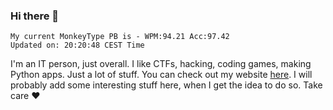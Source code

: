 ### Hi there 👋
<!-- PB START -->
```
My current MonkeyType PB is - WPM:94.21 Acc:97.42
Updated on: 20:20:48 CEST Time
```
<!-- PB END -->
I'm an IT person, just overall. I like CTFs, hacking, coding games, making Python apps. Just a lot of stuff.
You can check out my website [here](https://skill3472.github.io/).
I will probably add some interesting stuff here, when I get the idea to do so. Take care ❤️

